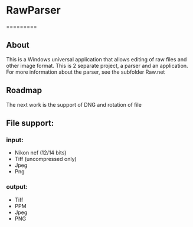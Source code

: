 # RawParser
=========
## About
This is a Windows universal application that allows editing of raw files and other image format.
This is 2 separate project, a parser and an application. For more information about the parser, see the subfolder Raw.net
## Roadmap
The next work is the support of DNG and rotation of file
## File support:
### input:
  - Nikon nef (12/14 bits)
  - Tiff (uncompressed only)
  - Jpeg
  - Png 
### output:
  - Tiff
  - PPM
  - Jpeg
  - PNG
